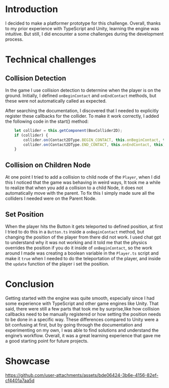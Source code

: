 # Introduction

I decided to make a platformer prototype for this challenge. Overall, thanks to my prior experience with TypeScript and Unity, learning the engine was intuitive. But still, I did encounter a some challenges during the development process.

# Technical challenges

## Collision Detection

In the game I use collision detection to determine when the player is on the ground. Initially, I defined `onBeginContact` and `onEndContact` methods, but these were not automatically called as expected.

After searching the documentation, I discovered that I needed to explicitly register these callbacks for the collider. To make it work correctly, I added the following code in the start() method:

```ts
    let collider = this.getComponent(BoxCollider2D);
    if (collider) {
        collider.on(Contact2DType.BEGIN_CONTACT, this.onBeginContact, this);
        collider.on(Contact2DType.END_CONTACT, this.onEndContact, this);
    }
```


## Collision on Children Node

At one point I tried to add a collision to child node of the `Player`,
when I did this I noticed that the game was behaving in weird ways,
It took me a while to realize that when you add a collision to a child Node, 
it does not automatically move with the parent. 
To fix this I simply made sure all the colliders I needed were on the Parent Node.

## Set Position

When the player hits the Button it gets teleported to defined position, 
at first I tried to do this in a `Button.ts` inside a `onBeginContact` method, but changing the position of the player from there did not work.
I used chat gpt to understand why it was not working and it told me that the physics overrides the position if you do it inside of `onBeginContact`, 
so the work around I made was creating a boolean variable in the `Player.ts` script and make it `true` when I needed to do the teleportation of the player, and inside the `update` function of the player i set the position.

# Conclusion

Getting started with the engine was quite smooth, especially since I had some experience with TypeScript and other game engines like Unity. That said, there were still a few parts that took me by surprise,like how collision callbacks need to be manually registered or how setting the position needs to be done in a specific way. These differences compared to Unity were a bit confusing at first, but by going through the documentation and experimenting on my own, I was able to find solutions and understand the engine’s workflow. Overall, it was a great learning experience that gave me a good starting point for future projects.


# Showcase


https://github.com/user-attachments/assets/bde06424-3b6e-4156-82ef-cf4401a7aa5d



